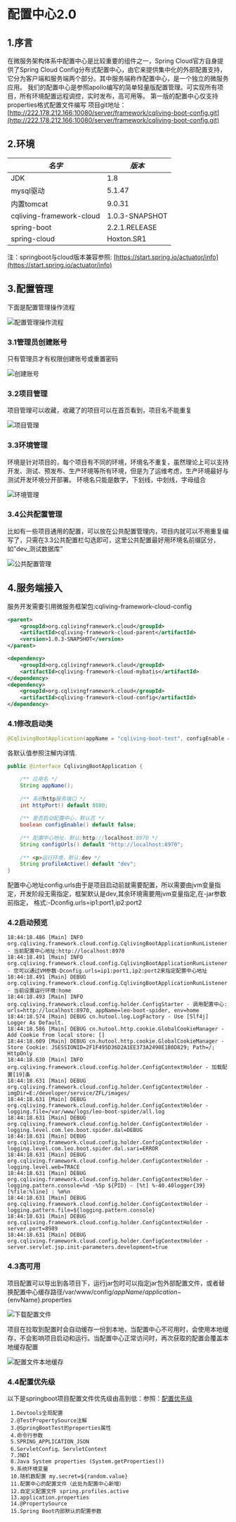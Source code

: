 # 配置中心2.0
## 1.序言
在微服务架构体系中配置中心是比较重要的组件之一，Spring Cloud官方自身提供了Spring Cloud Config分布式配置中心，由它来提供集中化的外部配置支持，它分为客户端和服务端两个部分。其中服务端称作配置中心，是一个独立的微服务应用。
我们的配置中心是参照apollo编写的简单轻量版配置管理。可实现所有项目，所有环境配置远程调控，实时发布，高可用等。
第一版的配置中心仅支持properties格式配置文件编写
项目git地址：[http://222.178.212.166:10080/server/framework/cqliving-boot-config.git](http://222.178.212.166:10080/server/framework/cqliving-boot-config.git)
## 2.环境

| ***名字***           | ***版本*** |
| ------------------------ | -------------- |
| JDK                      | 1.8            |
| mysql驱动                | 5.1.47         |
| 内置tomcat               | 9.0.31         |
| cqliving-framework-cloud | 1.0.3-SNAPSHOT |
| spring-boot              | 2.2.1.RELEASE  |
| spring-cloud             | Hoxton.SR1     |

注：springboot与cloud版本兼容参照: [https://start.spring.io/actuator/info](https://start.spring.io/actuator/info)


## 3.配置管理
下面是配置管理操作流程

![配置管理操作流程](md/1.png)

### 3.1管理员创建账号
只有管理员才有权限创建账号或重置密码

![创建账号](md/2.png)

### 3.2项目管理
项目管理可以收藏，收藏了的项目可以在首页看到，项目名不能重复

![项目管理](md/3.png)

### 3.3环境管理
环境是针对项目的，每个项目有不同的环境，环境名不重复，虽然理论上可以支持开发、测试、预发布、生产环境等所有环境，但是为了运维考虑，生产环境最好与测试开发环境分开部署。
环境名只能是数字，下划线，中划线，字母组合

![环境管理](md/4.png)

### 3.4公共配置管理
比如有一些项目通用的配置，可以放在公共配置管理内，项目内就可以不用重复编写了，只需在3.3公共配置栏勾选即可，这里公共配置最好用环境名前缀区分，如”dev_测试数据库”

![公共配置管理](md/5.png)

## 4.服务端接入
服务开发需要引用微服务框架包:cqliving-framework-cloud-config

```xml
<parent>
    <groupId>org.cqlivingframework.cloud</groupId>
    <artifactId>cqliving-framework-cloud-parent</artifactId>
    <version>1.0.3-SNAPSHOT</version>
</parent>

<dependency>
    <groupId>org.cqlivingframework.cloud</groupId>
    <artifactId>cqliving-framework-cloud-mybatis</artifactId>
</dependency>
<dependency>
    <groupId>org.cqlivingframework.cloud</groupId>
    <artifactId>cqliving-framework-cloud-config</artifactId>
</dependency>
```

### 4.1修改启动类

```java
@CqlivingBootApplication(appName = "cqliving-boot-test", configEnable = true, httpPort = 8081, profileActive = "test")
```
各默认值参照注解内详情.

```java
public @interface CqlivingBootApplication {

    /** 应用名 */
    String appName();
    
    /** 系统http服务端口 */
    int httpPort() default 8080;
    
    /** 是否启动配置中心，默认否 */
    boolean configEnable() default false;
    
    /** 配置中心地址，默认:http://localhost:8970 */
    String configUrls() default "http://localhost:8970";
    
    /** <p>运行环境，默认:dev */
    String profileActive() default "dev";
}
```

配置中心地址config.urls由于是项目启动前就需要配置，所以需要由jvm变量指定，开发阶段无需指定，框架默认是dev,其余环境需要用jvm变量指定,在-jar参数前指定，
格式:-Dconfig.urls=ip1:port1,ip2:port2


### 4.2启动预览

```
18:44:18.486 [Main] INFO org.cqliving.framework.cloud.config.CqlivingBootApplicationRunListener - 当前配置中心地址:http://localhost:8970
18:44:18.491 [Main] INFO org.cqliving.framework.cloud.config.CqlivingBootApplicationRunListener - 您可以通过VM参数-Dconfig.urls=ip1:port1,ip2:port2来指定配置中心地址
18:44:18.491 [Main] DEBUG org.cqliving.framework.cloud.config.CqlivingBootApplicationRunListener - 当前设置运行环境:home
18:44:18.493 [Main] INFO org.cqliving.framework.cloud.config.holder.ConfigStarter - 调用配置中心: urls=http://localhost:8970, appName=leo-boot-spider, env=home
18:44:18.574 [Main] DEBUG cn.hutool.log.LogFactory - Use [Slf4j] Logger As Default.
18:44:18.586 [Main] DEBUG cn.hutool.http.cookie.GlobalCookieManager - Add Cookie from local store: []
18:44:18.609 [Main] DEBUG cn.hutool.http.cookie.GlobalCookieManager - Store Cookie: JSESSIONID=2F1F495D36D2A1EE373A2490E1B0D829; Path=/; HttpOnly
18:44:18.630 [Main] INFO org.cqliving.framework.cloud.config.holder.ConfigContextHolder - 加载配置[19]条
18:44:18.631 [Main] DEBUG org.cqliving.framework.cloud.config.holder.ConfigContextHolder - imgDir=E:/developer/service/ZFL/images/
18:44:18.631 [Main] DEBUG org.cqliving.framework.cloud.config.holder.ConfigContextHolder - logging.file=/var/www/logs/leo-boot-spider/all.log
18:44:18.631 [Main] DEBUG org.cqliving.framework.cloud.config.holder.ConfigContextHolder - logging.level.com.leo.boot.spider.dal=DEBUG
18:44:18.631 [Main] DEBUG org.cqliving.framework.cloud.config.holder.ConfigContextHolder - logging.level.com.leo.boot.spider.dal.sari=ERROR
18:44:18.631 [Main] DEBUG org.cqliving.framework.cloud.config.holder.ConfigContextHolder - logging.level.web=TRACE
18:44:18.631 [Main] DEBUG org.cqliving.framework.cloud.config.holder.ConfigContextHolder - logging.pattern.console=%d -%5p ${PID} - [%t] %-40.40logger{39}[%file:%line] : %m%n
18:44:18.631 [Main] DEBUG org.cqliving.framework.cloud.config.holder.ConfigContextHolder - logging.pattern.file=${logging.pattern.console}
18:44:18.631 [Main] DEBUG org.cqliving.framework.cloud.config.holder.ConfigContextHolder - server.port=8989
18:44:18.631 [Main] DEBUG org.cqliving.framework.cloud.config.holder.ConfigContextHolder - server.servlet.jsp.init-parameters.development=true
```
### 4.3高可用
项目配置可以导出到各项目下，运行jar包时可以指定jar包外部配置文件，或者替换配置中心缓存路径/var/www/config/${appName}/application-${envName}.properties

![下载配置文件](md/6.png)

项目在拉取到配置时会自动缓存一份到本地，当配置中心不可用时，会使用本地缓存，不会影响项目启动和运行。当配置中心正常访问时，再次获取的配置会覆盖本地缓存配置

![配置文件本地缓存](md/7.png)
### 4.4配置优先级
 以下是springboot项目配置文件优先级由高到低：参照：[配置优先级](https://www.jianshu.com/p/3fc6a78eed31)
 
```
 1.Devtools全局配置
 2.@TestPropertySource注解
 3.@SpringBootTest的properties属性
 4.命令行参数
 5.SPRING_APPLICATION_JSON
 6.ServletConfig、ServletContext
 7.JNDI
 8.Java System properties (System.getProperties())
 9.系统环境变量
 10.随机数配置 my.secret=${random.value}
 11.配置中心的配置文件（此处为配置中心新增）
 12.自定义配置文件 spring.profiles.active
 13.application.properties
 14.@PropertySource
 15.Spring Boot内部默认的配置参数
``` 